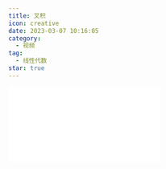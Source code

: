 ```yaml
---
title: 叉积
icon: creative
date: 2023-03-07 10:16:05
category:
  - 视频
tag:
  - 线性代数
star: true
---
```



<div class="video-container">
  <iframe src="//player.bilibili.com/player.html?aid=483115509&bvid=BV1bT411e7Cv&cid=1058243746&page=10" scrolling="no" border="0" frameborder="no" framespacing="0" allowfullscreen="true"> </iframe>
</div>
